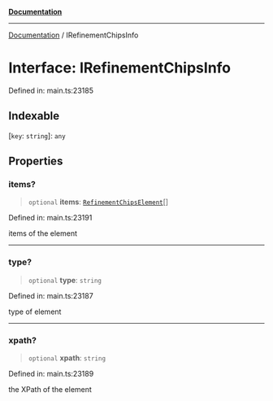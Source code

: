 [**Documentation**](../README.md)

***

[Documentation](../README.md) / IRefinementChipsInfo

# Interface: IRefinementChipsInfo

Defined in: main.ts:23185

## Indexable

\[`key`: `string`\]: `any`

## Properties

### items?

> `optional` **items**: [`RefinementChipsElement`](../classes/RefinementChipsElement.md)[]

Defined in: main.ts:23191

items of the element

***

### type?

> `optional` **type**: `string`

Defined in: main.ts:23187

type of element

***

### xpath?

> `optional` **xpath**: `string`

Defined in: main.ts:23189

the XPath of the element
